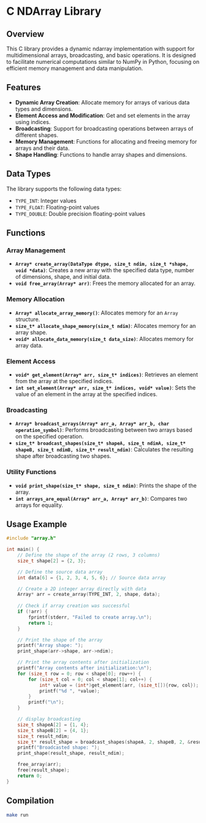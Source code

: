 # C NDArray Library

## Overview

This C library provides a dynamic ndarray implementation with support for multidimensional arrays, broadcasting, and basic operations. It is designed to facilitate numerical computations similar to NumPy in Python, focusing on efficient memory management and data manipulation.

## Features

- **Dynamic Array Creation**: Allocate memory for arrays of various data types and dimensions.
- **Element Access and Modification**: Get and set elements in the array using indices.
- **Broadcasting**: Support for broadcasting operations between arrays of different shapes.
- **Memory Management**: Functions for allocating and freeing memory for arrays and their data.
- **Shape Handling**: Functions to handle array shapes and dimensions.

## Data Types

The library supports the following data types:

- `TYPE_INT`: Integer values
- `TYPE_FLOAT`: Floating-point values
- `TYPE_DOUBLE`: Double precision floating-point values

## Functions

### Array Management

- **`Array* create_array(DataType dtype, size_t ndim, size_t *shape, void *data)`**: Creates a new array with the specified data type, number of dimensions, shape, and initial data.
- **`void free_array(Array* arr)`**: Frees the memory allocated for an array.

### Memory Allocation

- **`Array* allocate_array_memory()`**: Allocates memory for an `Array` structure.
- **`size_t* allocate_shape_memory(size_t ndim)`**: Allocates memory for an array shape.
- **`void* allocate_data_memory(size_t data_size)`**: Allocates memory for array data.

### Element Access

- **`void* get_element(Array* arr, size_t* indices)`**: Retrieves an element from the array at the specified indices.
- **`int set_element(Array* arr, size_t* indices, void* value)`**: Sets the value of an element in the array at the specified indices.

### Broadcasting

- **`Array* broadcast_arrays(Array* arr_a, Array* arr_b, char operation_symbol)`**: Performs broadcasting between two arrays based on the specified operation.
- **`size_t* broadcast_shapes(size_t* shapeA, size_t ndimA, size_t* shapeB, size_t ndimB, size_t* result_ndim)`**: Calculates the resulting shape after broadcasting two shapes.

### Utility Functions

- **`void print_shape(size_t* shape, size_t ndim)`**: Prints the shape of the array.
- **`int arrays_are_equal(Array* arr_a, Array* arr_b)`**: Compares two arrays for equality.

## Usage Example

```c
#include "array.h"

int main() {
    // Define the shape of the array (2 rows, 3 columns)
    size_t shape[2] = {2, 3};

    // Define the source data array
    int data[6] = {1, 2, 3, 4, 5, 6}; // Source data array

    // Create a 2D integer array directly with data
    Array* arr = create_array(TYPE_INT, 2, shape, data);
    
    // Check if array creation was successful
    if (!arr) {
        fprintf(stderr, "Failed to create array.\n");
        return 1;
    }

    // Print the shape of the array
    printf("Array shape: ");
    print_shape(arr->shape, arr->ndim);

    // Print the array contents after initialization
    printf("Array contents after initialization:\n");
    for (size_t row = 0; row < shape[0]; row++) {
        for (size_t col = 0; col < shape[1]; col++) {
            int* value = (int*)get_element(arr, (size_t[]){row, col});
            printf("%d ", *value);
        }
        printf("\n");
    }

    // display broadcasting 
    size_t shapeA[2] = {1, 4};
    size_t shapeB[2] = {4, 1};
    size_t result_ndim;
    size_t* result_shape = broadcast_shapes(shapeA, 2, shapeB, 2, &result_ndim);
    printf("Broadcasted shape: ");
    print_shape(result_shape, result_ndim);

    free_array(arr);
    free(result_shape);
    return 0;
}
```

## Compilation

```bash
make run
```

